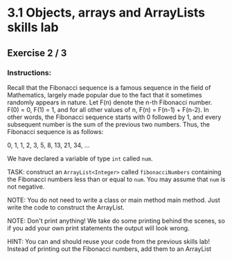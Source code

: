 # 3.1 Objects, arrays and ArrayLists skills lab
## Exercise 2 / 3
### Instructions:
Recall that the Fibonacci sequence is a famous sequence in the field of Mathematics, largely made popular due to the fact that it sometimes randomly appears in nature. Let F(n) denote the n-th Fibonacci number. F(0) = 0, F(1) = 1, and for all other values of n, F(n) = F(n-1) + F(n-2). In other words, the Fibonacci sequence starts with 0 followed by 1, and every subsequent number is the sum of the previous two numbers. Thus, the Fibonacci sequence is as follows:

0, 1, 1, 2, 3, 5, 8, 13, 21, 34, ...

We have declared a variable of type `int` called `num`.

TASK: construct an `ArrayList<Integer>` called `fibonacciNumbers` containing the Fibonacci numbers less than or equal to `num`. You may assume that `num` is not negative.

NOTE: You do not need to write a class or main method main method. Just write the code to construct the ArrayList.

NOTE: Don't print anything! We take do some printing behind the scenes, so if you add your own print statements the output will look wrong.

HINT: You can and should reuse your code from the previous skills lab! Instead of printing out the Fibonacci numbers, add them to an ArrayList